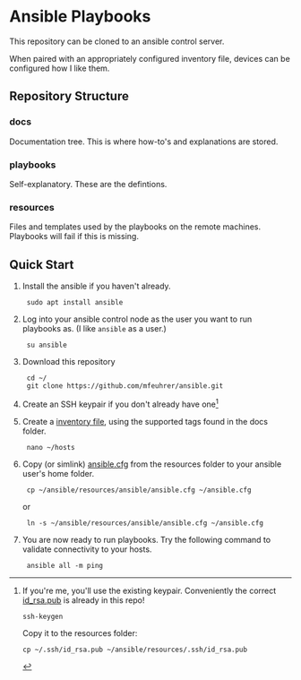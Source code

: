 # Ansible Playbooks

This repository can be cloned to an ansible control server. 

When paired with an appropriately configured inventory file, devices can be configured how I like them. 

## Repository Structure

### docs

Documentation tree. This is where how-to's and explanations are stored. 

### playbooks

Self-explanatory. These are the defintions. 

### resources

Files and templates used by the playbooks on the remote machines. Playbooks will fail if this is missing.

## Quick Start

1. Install the ansible if you haven't already.
	
		sudo apt install ansible

2. Log into your ansible control node as the user you want to run playbooks as. (I like `ansible` as a user.)

		su ansible

3. Download this repository

		cd ~/
		git clone https://github.com/mfeuhrer/ansible.git

4. Create an SSH keypair if you don't already have one[^1]

[^1]: If you're me, you'll use the existing keypair. Conveniently the correct [id_rsa.pub](./resources/.ssh/id_rsa.pub) is already in this repo!

		ssh-keygen

	Copy it to the resources folder:

		cp ~/.ssh/id_rsa.pub ~/ansible/resources/.ssh/id_rsa.pub

5. Create a [inventory file](./docs/inventory.md), using the supported tags found in the docs folder.

		nano ~/hosts

6. Copy (or simlink) [ansible.cfg](./docs/ansible.cfg.md) from the resources folder to your ansible user's home folder.

		cp ~/ansible/resources/ansible/ansible.cfg ~/ansible.cfg

	or

		ln -s ~/ansible/resources/ansible/ansible.cfg ~/ansible.cfg

7. You are now ready to run playbooks. Try the following command to validate connectivity to your hosts.

		ansible all -m ping